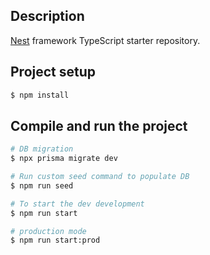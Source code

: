 ## Description

[Nest](https://github.com/nestjs/nest) framework TypeScript starter repository.

## Project setup

```bash
$ npm install
```

## Compile and run the project

```bash
# DB migration
$ npx prisma migrate dev

# Run custom seed command to populate DB
$ npm run seed

# To start the dev development
$ npm run start

# production mode
$ npm run start:prod
```
